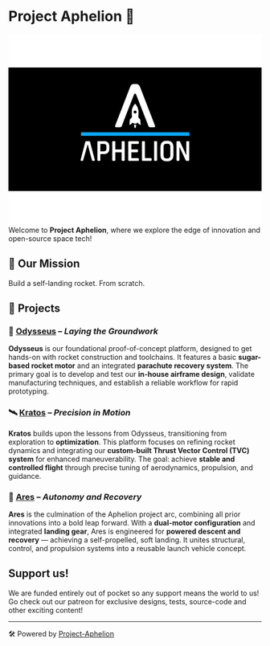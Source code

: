 # Project Aphelion 🚀

![Project Aphelion](assets/banner.png)
Welcome to **Project Aphelion**, where we explore the edge of innovation and open-source space tech!

## 🌌 Our Mission
Build a self-landing rocket. From scratch.

## 📂 Projects

### 🔧 [Odysseus](https://github.com/Project-Aphelion/Odysseus) – *Laying the Groundwork*  
**Odysseus** is our foundational proof-of-concept platform, designed to get hands-on with rocket construction and toolchains. It features a basic **sugar-based rocket motor** and an integrated **parachute recovery system**. The primary goal is to develop and test our **in-house airframe design**, validate manufacturing techniques, and establish a reliable workflow for rapid prototyping.

### 🛰️ [Kratos](https://github.com/Project-Aphelion/Kratos) – *Precision in Motion*  
**Kratos** builds upon the lessons from Odysseus, transitioning from exploration to **optimization**. This platform focuses on refining rocket dynamics and integrating our **custom-built Thrust Vector Control (TVC) system** for enhanced maneuverability. The goal: achieve **stable and controlled flight** through precise tuning of aerodynamics, propulsion, and guidance.

### 🚀 [Ares](https://github.com/Project-AphelionLabs/Ares) – *Autonomy and Recovery*  
**Ares** is the culmination of the Aphelion project arc, combining all prior innovations into a bold leap forward. With a **dual-motor configuration** and integrated **landing gear**, Ares is engineered for **powered descent and recovery** — achieving a self-propelled, soft landing. It unites structural, control, and propulsion systems into a reusable launch vehicle concept.


## Support us!
We are funded entirely out of pocket so any support means the world to us! Go check out our patreon for exclusive designs, tests, source-code and other exciting content!

---

🛠️ Powered by [Project-Aphelion](https://github.com/Project-Aphelion)
